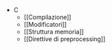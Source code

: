 - C
	- [[Compilazione]]
	- [[Modificatori]]
	- [[Struttura memoria]]
	- [[Direttive di preprocessing]]